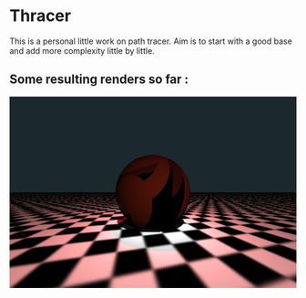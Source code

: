 # Thracer

This is a personal little work on path tracer. Aim is to start with a good base and add more complexity little by little.

## Some resulting renders so far :

![Render1](renders/rayon_image.png)
